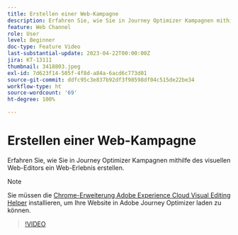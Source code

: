 ```yaml
---
title: Erstellen einer Web-Kampagne
description: Erfahren Sie, wie Sie in Journey Optimizer Kampagnen mithilfe des visuellen Web-Editors ein Web-Erlebnis erstellen.
feature: Web Channel
role: User
level: Beginner
doc-type: Feature Video
last-substantial-update: 2023-04-22T00:00:00Z
jira: KT-13111
thumbnail: 3418803.jpeg
exl-id: 7d623f14-505f-4f8d-a84a-6acd6c773d01
source-git-commit: ddfc95c3e837b92df3f98598df04c515de22be34
workflow-type: ht
source-wordcount: '69'
ht-degree: 100%

---
```


# Erstellen einer Web-Kampagne

Erfahren Sie, wie Sie in Journey Optimizer Kampagnen mithilfe des visuellen Web-Editors ein Web-Erlebnis erstellen.

>[!NOTE]
> Sie müssen die [Chrome-Erweiterung Adobe Experience Cloud Visual Editing Helper](https://chrome.google.com/webstore/detail/adobe-experience-cloud-vi/kgmjjkfjacffaebgpkpcllakjifppnca) installieren, um Ihre Website in Adobe Journey Optimizer laden zu können.

>[!VIDEO](https://video.tv.adobe.com/v/3418803/?quality=12&learn=on)
